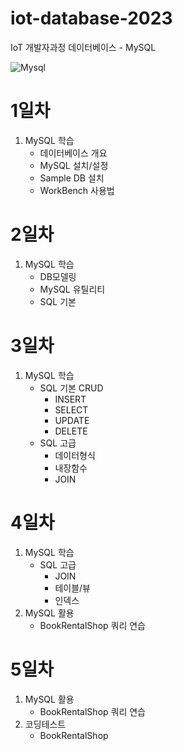 # iot-database-2023
IoT 개발자과정 데이터베이스 - MySQL

![Mysql](https://github.com/hugoMGSung/iot-database-2023/tree/main/Images/mysql.png)

# 1일차
1. MySQL 학습
    - 데이터베이스 개요
    - MySQL 설치/설정
    - Sample DB 설치
    - WorkBench 사용법

# 2일차
1. MySQL 학습
    - DB모델링
    - MySQL 유틸리티
    - SQL 기본

# 3일차
1. MySQL 학습
    - SQL 기본 CRUD
        - INSERT
        - SELECT
        - UPDATE
        - DELETE
    - SQL 고급
        - 데이터형식
        - 내장함수
        - JOIN

# 4일차
1. MySQL 학습
    - SQL 고급
        - JOIN
        - 테이블/뷰
        - 인덱스
2. MySQL 활용
    - BookRentalShop 쿼리 연습

# 5일차
1. MySQL 활용
    - BookRentalShop 쿼리 연습
2. 코딩테스트
    - BookRentalShop
